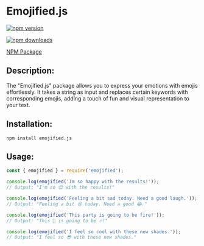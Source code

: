 # Emojified.js

[![npm version](https://img.shields.io/npm/v/emojified.js.svg)](https://www.npmjs.com/package/emojified.js)

[![npm downloads](https://img.shields.io/npm/dt/emojified.js.svg)](https://www.npmjs.com/package/emojified.js)

[NPM Package](https://www.npmjs.com/package/emojified.js)

## Description:
The "Emojified.js" package allows you to express your emotions with emojis effortlessly. It takes a string as input and replaces certain keywords with corresponding emojis, adding a touch of fun and visual representation to your text.

## Installation:
```
npm install emojified.js
```

## Usage:
```javascript
const { emojified } = require('emojified');

console.log(emojified('Im so happy with the results!'));
// Output: "I'm so 😊 with the results!"

console.log(emojified('Feeling a bit sad today. Need a good laugh.'));
// Output: "Feeling a bit 😢 today. Need a good 😂."

console.log(emojified('This party is going to be fire!'));
// Output: "This 🎉 is going to be 🔥!"

console.log(emojified('I feel so cool with these new shades.'));
// Output: "I feel so 😎 with these new shades."
```
